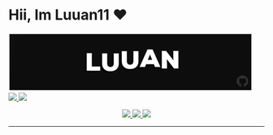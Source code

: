 <h1> Hii, Im Luuan11 ❤️ </h1>
<img src="Luuan.gif"> 
<div>
  <a href="https://github.com/rafaballerini">
  <img height="180em" src="https://github-readme-stats.vercel.app/api?username=Luuan11&show_icons=true&theme=dark&include_all_commits=true&count_private=true" />
  <img height="140em" src="https://github-readme-stats.vercel.app/api/top-langs/?username=Luuan11&layout=compact&langs_count=7&theme=dark" />
</div>
<div>
<p align="center">
 <img src="https://komarev.com/ghpvc/?username=Luuan11&color=980fe3" />
 <img src="https://badges.pufler.dev/visits/Luuan11/Luuan11" /> 
 <img src="https://badges.pufler.dev/repos/Luuan11"/> 
</p>
</div>
<hr>

 

